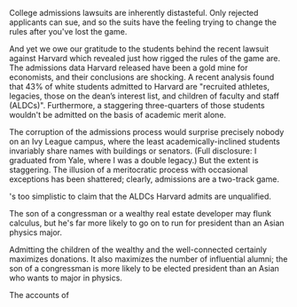 College admissions lawsuits are inherently distasteful. Only rejected applicants can sue, and so the suits have the feeling trying to change the rules after you've lost the game. 

And yet we owe our gratitude to the students behind the recent lawsuit against Harvard which revealed just how rigged the rules of the game are. The admissions data Harvard released have been a gold mine for economists, and their conclusions are shocking. A recent analysis found that 43% of white students admitted to Harvard are "recruited athletes, legacies, those on the dean’s interest list, and children of faculty and staff (ALDCs)". Furthermore, a staggering three-quarters of those students wouldn't be admitted on the basis of academic merit alone.

The corruption of the admissions process would surprise precisely nobody on an Ivy League campus, where the least academically-inclined students invariably share names with buildings or senators. (Full disclosure: I graduated from Yale, where I was a double legacy.) But the extent is staggering. The illusion of a meritocratic process with occasional exceptions has been shattered; clearly, admissions are a two-track game.

's too simplistic to claim that the ALDCs Harvard admits are unqualified. 


The son of a congressman or a wealthy real estate developer may flunk calculus, but he's far more likely to go on to run for president than an Asian physics major. 


Admitting the children of the wealthy and the well-connected certainly maximizes donations. It also maximizes the number of influential alumni; the son of a congressman is more likely to be elected president than an Asian who wants to major in physics.  

The accounts of 